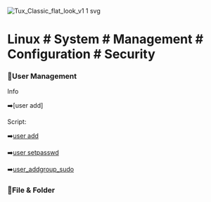 
![Tux_Classic_flat_look_v1 1 svg](https://github.com/krimsoda/Linux-Notes/assets/160830222/54b23f2e-99c3-45d3-81a7-e90c6d724f95)


# Linux # System # Management # Configuration # Security # 

### :helicopter:User Management
Info

 :arrow_right:[user add]

Script:

  :arrow_right:[user add](user_add.sh)

  :arrow_right:[user setpasswd](user_setpasword.sh)

  :arrow_right:[user_addgroup_sudo](user_addgroup_sudo.sh)

  ### :helicopter:File & Folder
